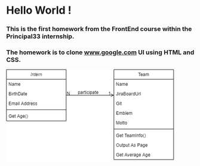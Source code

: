 # Hello World !

### This is the first homework from the FrontEnd course within the Principal33 internship.

### The homework is to clone www.google.com UI using HTML and CSS.

![alt text](https://raw.githubusercontent.com/EmanuelaNimigean/Team1/main/Team1Project/team1ClassDiagram.png)
